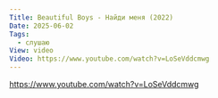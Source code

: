 ```yaml
---
Title: Beautiful Boys - Найди меня (2022)
Date: 2025-06-02
Tags:
  - слушаю
View: video
Video: https://www.youtube.com/watch?v=LoSeVddcmwg
---
```


https://www.youtube.com/watch?v=LoSeVddcmwg
